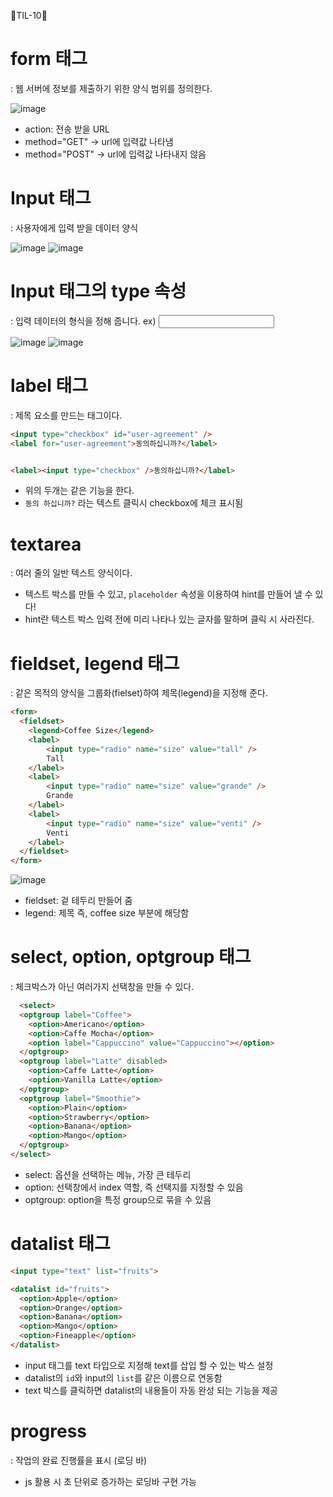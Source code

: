 👻TIL-10👻

# form 태그
: 웹 서버에 정보를 제출하기 위한 양식 범위를 정의한다.

![image](https://user-images.githubusercontent.com/67450413/120430755-75083800-c3b2-11eb-8e58-ad001f3342ee.png)
- action: 전송 받을 URL
- method="GET" -> url에 입력값 나타냄
- method="POST" -> url에 입력값 나타내지 않음


# Input 태그
: 사용자에게 입력 받을 데이터 양식

![image](https://user-images.githubusercontent.com/67450413/120432255-a08c2200-c3b4-11eb-962f-ddcaf20989ea.png)
![image](https://user-images.githubusercontent.com/67450413/120432313-bac60000-c3b4-11eb-9a33-aef16c32b09b.png)


# Input 태그의 type 속성
: 입력 데이터의 형식을 정해 줍니다.
ex) <input type="some thing">

![image](https://user-images.githubusercontent.com/67450413/120432775-58b9ca80-c3b5-11eb-9428-9cf06cf2f7c5.png)
![image](https://user-images.githubusercontent.com/67450413/120432836-6ff8b800-c3b5-11eb-91b7-bd7f9fed1c3a.png)

# label 태그
: 제목 요소를 만드는 태그이다.
```html
<input type="checkbox" id="user-agreement" />
<label for="user-agreement">동의하십니까?</label>


<label><input type="checkbox" />동의하십니까?</label>
```
- 위의 두개는 같은 기능을 한다.
- `동의 하십니까?` 라는 텍스트 클릭시 checkbox에 체크 표시됨

# textarea
: 여러 줄의 일반 텍스트 양식이다.
- 텍스트 박스를 만들 수 있고, `placeholder` 속성을 이용하여 hint를 만들어 낼 수 있다!
- hint란 텍스트 박스 입력 전에 미리 나타나 있는 글자를 말하며 클릭 시 사라진다.

# fieldset, legend 태그
: 같은 목적의 양식을 그룹화(fielset)하여 제목(legend)을 지정해 준다.
```html
<form>
  <fieldset>
    <legend>Coffee Size</legend>
    <label>
        <input type="radio" name="size" value="tall" />
        Tall
    </label>
    <label>
        <input type="radio" name="size" value="grande" />
        Grande
    </label>
    <label>
        <input type="radio" name="size" value="venti" />
        Venti
    </label>
  </fieldset>
</form>
```

![image](https://user-images.githubusercontent.com/67450413/120490769-a523fb00-c3f3-11eb-9448-6d6da4276760.png)
- fieldset: 겉 테두리 만들어 줌
- legend: 제목 즉, coffee size 부분에 해당함

# select, option, optgroup 태그
: 체크박스가 아닌 여러가지 선택창을 만들 수 있다.
```html
  <select>
  <optgroup label="Coffee">
    <option>Americano</option>
    <option>Caffe Mocha</option>
    <option label="Cappuccino" value="Cappuccino"></option>
  </optgroup>
  <optgroup label="Latte" disabled>
    <option>Caffe Latte</option>
    <option>Vanilla Latte</option>
  </optgroup>
  <optgroup label="Smoothie">
    <option>Plain</option>
    <option>Strawberry</option>
    <option>Banana</option>
    <option>Mango</option>
  </optgroup>
</select>
```
- select: 옵션을 선택하는 메뉴, 가장 큰 테두리
- option: 선택창에서 index 역할, 즉 선택지를 지정할 수 있음
- optgroup: option을 특정 group으로 묶을 수 있음

# datalist 태그
```html
<input type="text" list="fruits">

<datalist id="fruits">
  <option>Apple</option>
  <option>Orange</option>
  <option>Banana</option>
  <option>Mango</option>
  <option>Fineapple</option>
</datalist>
```
- input 태그를 text 타입으로 지정해 text를 삽입 할 수 있는 박스 설정
- datalist의 `id`와 input의 `list`를 같은 이름으로 연동함
- text 박스를 클릭하면 datalist의 내용들이 자동 완성 되는 기능을 제공

# progress
: 작업의 완료 진행률을 표시 (로딩 바)
- js 활용 시 초 단위로 증가하는 로딩바 구현 가능
                
